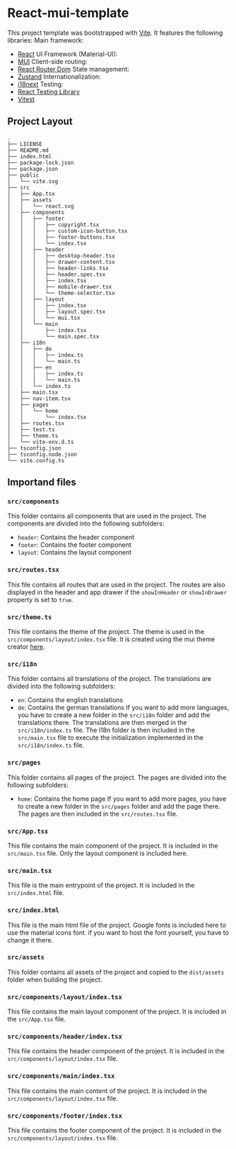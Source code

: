 # React-mui-template

This project template was bootstrapped with [Vite](https://vitejs.dev/).
It features the following libraries:
Main framework:
- [React](https://reactjs.org/)
UI Framework (Material-UI):
- [MUI](https://mui.com/)
Client-side routing:
- [React Router Dom](https://reactrouter.com/web/guides/quick-start)
State management:
- [Zustand](https://github.com/pmndrs/zustand)
Internationalization:
- [i18next](https://www.i18next.com/)
Testing:
- [React Testing Library](https://testing-library.com/docs/react-testing-library/intro/)
- [Vitest](https://vitest.dev/)

## Project Layout

```
.
├── LICENSE
├── README.md
├── index.html
├── package-lock.json
├── package.json
├── public
│   └── vite.svg
├── src
│   ├── App.tsx
│   ├── assets
│   │   └── react.svg
│   ├── components
│   │   ├── footer
│   │   │   ├── copyright.tsx
│   │   │   ├── custom-icon-button.tsx
│   │   │   ├── footer-buttons.tsx
│   │   │   └── index.tsx
│   │   ├── header
│   │   │   ├── desktop-header.tsx
│   │   │   ├── drawer-content.tsx
│   │   │   ├── header-links.tsx
│   │   │   ├── header.spec.tsx
│   │   │   ├── index.tsx
│   │   │   ├── mobile-drawer.tsx
│   │   │   └── theme-selector.tsx
│   │   ├── layout
│   │   │   ├── index.tsx
│   │   │   ├── layout.spec.tsx
│   │   │   └── mui.tsx
│   │   └── main
│   │       ├── index.tsx
│   │       └── main.spec.tsx
│   ├── i18n
│   │   ├── de
│   │   │   ├── index.ts
│   │   │   └── main.ts
│   │   ├── en
│   │   │   ├── index.ts
│   │   │   └── main.ts
│   │   └── index.ts
│   ├── main.tsx
│   ├── nav-item.tsx
│   ├── pages
│   │   └── home
│   │       └── index.tsx
│   ├── routes.tsx
│   ├── test.ts
│   ├── theme.ts
│   └── vite-env.d.ts
├── tsconfig.json
├── tsconfig.node.json
└── vite.config.ts
```

## Importand files

### `src/components`

This folder contains all components that are used in the project. The components are divided into the following subfolders:
- `header`: Contains the header component
- `footer`: Contains the footer component
- `layout`: Contains the layout component

### `src/routes.tsx`

This file contains all routes that are used in the project.
The routes are also displayed in the header and app drawer if the `showInHeader` or `showInDrawer` property is set to `true`.

### `src/theme.ts`

This file contains the theme of the project. The theme is used in the `src/components/layout/index.tsx` file.
It is created using the mui theme creator [here](https://zenoo.github.io/mui-theme-creator).

### `src/i18n`

This folder contains all translations of the project. The translations are divided into the following subfolders:
- `en`: Contains the english translations
- `de`: Contains the german translations
If you want to add more languages, you have to create a new folder in the `src/i18n` folder and add the translations there.
The translations are then merged in the `src/i18n/index.ts` file.
The i18n folder is then included in the `src/main.tsx` file to execute the initialization implemented in the `src/i18n/index.ts` file.

### `src/pages`

This folder contains all pages of the project. The pages are divided into the following subfolders:
- `home`: Contains the home page
If you want to add more pages, you have to create a new folder in the `src/pages` folder and add the page there.
The pages are then included in the `src/routes.tsx` file.

### `src/App.tsx`

This file contains the main component of the project. It is included in the `src/main.tsx` file.
Only the layout component is included here.

### `src/main.tsx`

This file is the main entrypoint of the project. It is included in the `src/index.html` file.

### `src/index.html`

This file is the main html file of the project.
Google fonts is included here to use the material icons font.
if you want to host the font yourself, you have to change it there.

### `src/assets`

This folder contains all assets of the project and copied to the `dist/assets` folder when building the project.

### `src/components/layout/index.tsx`

This file contains the main layout component of the project. It is included in the `src/App.tsx` file.

### `src/components/header/index.tsx`

This file contains the header component of the project. It is included in the `src/components/layout/index.tsx` file.

### `src/components/main/index.tsx`

This file contains the main content of the project. It is included in the `src/components/layout/index.tsx` file.

### `src/components/footer/index.tsx`

This file contains the footer component of the project. It is included in the `src/components/layout/index.tsx` file.

